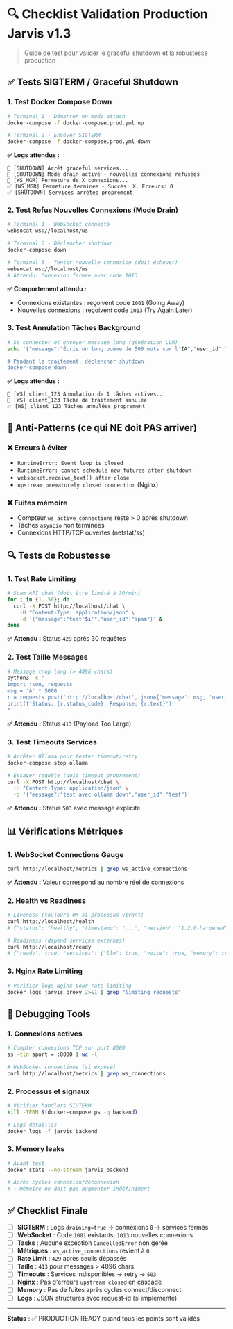 # 🔍 Checklist Validation Production Jarvis v1.3

> Guide de test pour valider le graceful shutdown et la robustesse production

## ✅ Tests SIGTERM / Graceful Shutdown

### 1. Test Docker Compose Down
```bash
# Terminal 1 - Démarrer en mode attach
docker-compose -f docker-compose.prod.yml up

# Terminal 2 - Envoyer SIGTERM
docker-compose -f docker-compose.prod.yml down
```

**✅ Logs attendus :**
```
🛑 [SHUTDOWN] Arrêt graceful services...
🚫 [SHUTDOWN] Mode drain activé - nouvelles connexions refusées
🔌 [WS_MGR] Fermeture de X connexions...
✅ [WS_MGR] Fermeture terminée - Succès: X, Erreurs: 0
✅ [SHUTDOWN] Services arrêtés proprement
```

### 2. Test Refus Nouvelles Connexions (Mode Drain)
```bash
# Terminal 1 - WebSocket connecté
websocat ws://localhost/ws

# Terminal 2 - Déclencher shutdown
docker-compose down

# Terminal 3 - Tenter nouvelle connexion (doit échouer)
websocat ws://localhost/ws
# Attendu: Connexion fermée avec code 1013
```

**✅ Comportement attendu :**
- Connexions existantes : reçoivent code `1001` (Going Away)
- Nouvelles connexions : reçoivent code `1013` (Try Again Later)

### 3. Test Annulation Tâches Background
```bash
# Se connecter et envoyer message long (génération LLM)
echo '{"message":"Écris un long poème de 500 mots sur l'IA","user_id":"test"}' | websocat ws://localhost/ws &

# Pendant le traitement, déclencher shutdown
docker-compose down
```

**✅ Logs attendus :**
```
🚫 [WS] client_123 Annulation de 1 tâches actives...
🚫 [WS] client_123 Tâche de traitement annulée  
✅ [WS] client_123 Tâches annulées proprement
```

## 🚫 Anti-Patterns (ce qui NE doit PAS arriver)

### ❌ Erreurs à éviter
- `RuntimeError: Event loop is closed`
- `RuntimeError: cannot schedule new futures after shutdown`
- `websocket.receive_text() after close`
- `upstream prematurely closed connection` (Nginx)

### ❌ Fuites mémoire
- Compteur `ws_active_connections` reste > 0 après shutdown
- Tâches `asyncio` non terminées
- Connexions HTTP/TCP ouvertes (netstat/ss)

## 🔍 Tests de Robustesse

### 1. Test Rate Limiting
```bash
# Spam API chat (doit être limité à 30/min)
for i in {1..50}; do
  curl -X POST http://localhost/chat \
    -H "Content-Type: application/json" \
    -d '{"message":"test'$i'","user_id":"spam"}' &
done
```

**✅ Attendu :** Status `429` après 30 requêtes

### 2. Test Taille Messages
```bash
# Message trop long (> 4096 chars)
python3 -c "
import json, requests
msg = 'A' * 5000
r = requests.post('http://localhost/chat', json={'message': msg, 'user_id': 'test'})
print(f'Status: {r.status_code}, Response: {r.text}')
"
```

**✅ Attendu :** Status `413` (Payload Too Large)

### 3. Test Timeouts Services
```bash
# Arrêter Ollama pour tester timeout/retry
docker-compose stop ollama

# Essayer requête (doit timeout proprement)
curl -X POST http://localhost/chat \
  -H "Content-Type: application/json" \
  -d '{"message":"test avec ollama down","user_id":"test"}'
```

**✅ Attendu :** Status `503` avec message explicite

## 📊 Vérifications Métriques

### 1. WebSocket Connections Gauge
```bash
curl http://localhost/metrics | grep ws_active_connections
```

**✅ Attendu :** Valeur correspond au nombre réel de connexions

### 2. Health vs Readiness
```bash
# Liveness (toujours OK si processus vivant)
curl http://localhost/health
# {"status": "healthy", "timestamp": "...", "version": "1.2.0-hardened"}

# Readiness (dépend services externes)  
curl http://localhost/ready
# {"ready": true, "services": {"llm": true, "voice": true, "memory": true}}
```

### 3. Nginx Rate Limiting
```bash
# Vérifier logs Nginx pour rate limiting
docker logs jarvis_proxy 2>&1 | grep "limiting requests"
```

## 🐞 Debugging Tools

### 1. Connexions actives
```bash
# Compter connexions TCP sur port 8000
ss -tln sport = :8000 | wc -l

# WebSocket connections (si exposé)
curl http://localhost/metrics | grep ws_connections
```

### 2. Processus et signaux
```bash
# Vérifier handlers SIGTERM
kill -TERM $(docker-compose ps -q backend)

# Logs détaillés
docker logs -f jarvis_backend
```

### 3. Memory leaks
```bash
# Avant test
docker stats --no-stream jarvis_backend

# Après cycles connexion/déconnexion
# → Mémoire ne doit pas augmenter indéfiniment
```

## ✅ Checklist Finale

- [ ] **SIGTERM** : Logs `draining=true` → connexions `0` → services fermés
- [ ] **WebSocket** : Code `1001` existants, `1013` nouvelles connexions
- [ ] **Tasks** : Aucune exception `CancelledError` non gérée
- [ ] **Métriques** : `ws_active_connections` revient à `0`
- [ ] **Rate Limit** : `429` après seuils dépassés
- [ ] **Taille** : `413` pour messages > 4096 chars  
- [ ] **Timeouts** : Services indisponibles → retry → `503`
- [ ] **Nginx** : Pas d'erreurs `upstream closed` en cascade
- [ ] **Memory** : Pas de fuites après cycles connect/disconnect
- [ ] **Logs** : JSON structurés avec request-id (si implémenté)

---

**Status** : ✅ PRODUCTION READY quand tous les points sont validés